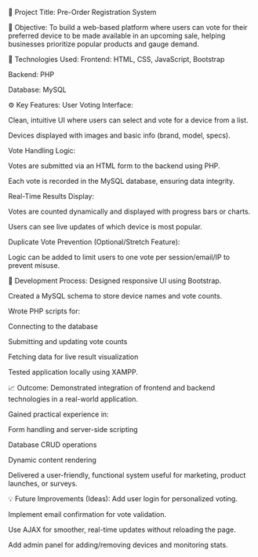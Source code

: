 📌 Project Title: Pre-Order Registration System

🧠 Objective:
To build a web-based platform where users can vote for their preferred device to be made available in an upcoming sale, helping businesses prioritize popular products and gauge demand.

🧰 Technologies Used:
Frontend: HTML, CSS, JavaScript, Bootstrap

Backend: PHP

Database: MySQL

⚙️ Key Features:
User Voting Interface:

Clean, intuitive UI where users can select and vote for a device from a list.

Devices displayed with images and basic info (brand, model, specs).

Vote Handling Logic:

Votes are submitted via an HTML form to the backend using PHP.

Each vote is recorded in the MySQL database, ensuring data integrity.

Real-Time Results Display:

Votes are counted dynamically and displayed with progress bars or charts.

Users can see live updates of which device is most popular.

Duplicate Vote Prevention (Optional/Stretch Feature):

Logic can be added to limit users to one vote per session/email/IP to prevent misuse.

🧪 Development Process:
Designed responsive UI using Bootstrap.

Created a MySQL schema to store device names and vote counts.

Wrote PHP scripts for:

Connecting to the database

Submitting and updating vote counts

Fetching data for live result visualization

Tested application locally using XAMPP.

📈 Outcome:
Demonstrated integration of frontend and backend technologies in a real-world application.

Gained practical experience in:

Form handling and server-side scripting

Database CRUD operations

Dynamic content rendering

Delivered a user-friendly, functional system useful for marketing, product launches, or surveys.

💡 Future Improvements (Ideas):
Add user login for personalized voting.

Implement email confirmation for vote validation.

Use AJAX for smoother, real-time updates without reloading the page.

Add admin panel for adding/removing devices and monitoring stats.
